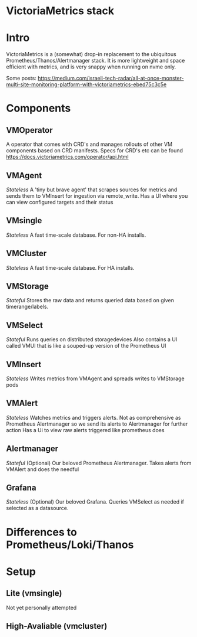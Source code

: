 # VictoriaMetrics stack

# Intro

VictoriaMetrics is a (somewhat) drop-in replacement to the ubiquitous Prometheus/Thanos/Alertmanager stack.
It is more lightweight and space efficient with metrics, and is very snappy when running on nvme only.

Some posts:
https://medium.com/israeli-tech-radar/all-at-once-monster-multi-site-monitoring-platform-with-victoriametrics-ebed75c3c5e

# Components

## VMOperator

A operator that comes with CRD's and manages rollouts of other VM components based on CRD manifests.
Specs for CRD's etc can be found https://docs.victoriametrics.com/operator/api.html

## VMAgent

_Stateless_
A 'tiny but brave agent' that scrapes sources for metrics and sends them to VMInsert for ingestion via remote_write.
Has a UI where you can view configured targets and their status

## VMsingle

_Stateless_
A fast time-scale database. For non-HA installs.

## VMCluster

_Stateless_
A fast time-scale database. For HA installs.

## VMStorage

_Stateful_
Stores the raw data and returns queried data based on given timerange/labels.

## VMSelect

_Stateful_
Runs queries on distributed storagedevices
Also contains a UI called VMUI that is like a souped-up version of the Prometheus UI

## VMInsert

_Stateless_
Writes metrics from VMAgent and spreads writes to VMStorage pods

## VMAlert

_Stateless_
Watches metrics and triggers alerts. Not as comprehensive as Prometheus Alertmanager so we send its alerts to Alertmanager for further action
Has a Ui to view raw alerts triggered like prometheus does

## Alertmanager

_Stateful_ (Optional)
Our beloved Prometheus Alertmanager. Takes alerts from VMAlert and does the needful

## Grafana

_Stateless_ (Optional)
Our beloved Grafana. Queries VMSelect as needed if selected as a datasource.

# Differences to Prometheus/Loki/Thanos

# Setup

## Lite (vmsingle)

Not yet personally attempted

## High-Avaliable (vmcluster)
